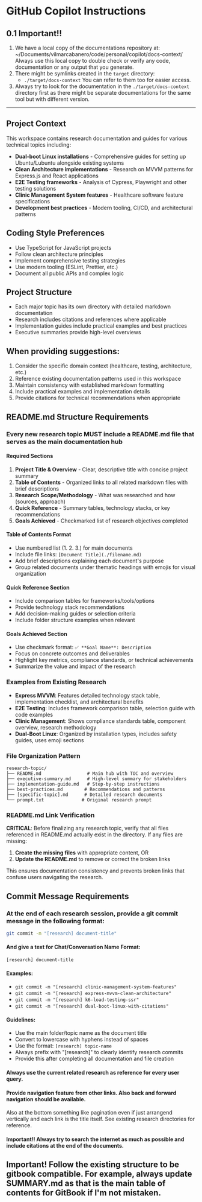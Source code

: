 # GitHub Copilot Instructions

## 0.1 Important!!
1. We have a local copy of the documentations repository at:
~/Documents/vilmarcabanero/code/personal/copilot/docs-context/
Always use this local copy to double check or verify any code, documentation or any output that you generate.
2. There might be symlinks created in the `target` directory:
   - `./target/docs-context`
You can refer to them too for easier access.
3. Always try to look for the documentation in the `./target/docs-context` directory first as there might be separate
documentations for the same tool but with different version. 
---

## Project Context
This workspace contains research documentation and guides for various technical topics including:

- **Dual-boot Linux installations** - Comprehensive guides for setting up Ubuntu/Lubuntu alongside existing systems
- **Clean Architecture implementations** - Research on MVVM patterns for Express.js and React applications  
- **E2E Testing frameworks** - Analysis of Cypress, Playwright and other testing solutions
- **Clinic Management System features** - Healthcare software feature specifications
- **Development best practices** - Modern tooling, CI/CD, and architectural patterns

## Coding Style Preferences
- Use TypeScript for JavaScript projects
- Follow clean architecture principles
- Implement comprehensive testing strategies
- Use modern tooling (ESLint, Prettier, etc.)
- Document all public APIs and complex logic

## Project Structure
- Each major topic has its own directory with detailed markdown documentation
- Research includes citations and references where applicable
- Implementation guides include practical examples and best practices
- Executive summaries provide high-level overviews

## When providing suggestions:
1. Consider the specific domain context (healthcare, testing, architecture, etc.)
2. Reference existing documentation patterns used in this workspace
3. Maintain consistency with established markdown formatting
4. Include practical examples and implementation details
5. Provide citations for technical recommendations when appropriate

## README.md Structure Requirements

### Every new research topic MUST include a README.md file that serves as the main documentation hub

#### Required Sections

1. **Project Title & Overview** - Clear, descriptive title with concise project summary
2. **Table of Contents** - Organized links to all related markdown files with brief descriptions
3. **Research Scope/Methodology** - What was researched and how (sources, approach)
4. **Quick Reference** - Summary tables, technology stacks, or key recommendations
5. **Goals Achieved** - Checkmarked list of research objectives completed

#### Table of Contents Format

- Use numbered list (1. 2. 3.) for main documents
- Include file links: `[Document Title](./filename.md)`
- Add brief descriptions explaining each document's purpose
- Group related documents under thematic headings with emojis for visual organization

#### Quick Reference Section

- Include comparison tables for frameworks/tools/options
- Provide technology stack recommendations
- Add decision-making guides or selection criteria
- Include folder structure examples when relevant

#### Goals Achieved Section

- Use checkmark format: `✅ **Goal Name**: Description`
- Focus on concrete outcomes and deliverables
- Highlight key metrics, compliance standards, or technical achievements
- Summarize the value and impact of the research

### Examples from Existing Research

- **Express MVVM**: Features detailed technology stack table, implementation checklist, and architectural benefits
- **E2E Testing**: Includes framework comparison table, selection guide with code examples
- **Clinic Management**: Shows compliance standards table, component overview, research methodology
- **Dual-Boot Linux**: Organized by installation types, includes safety guides, uses emoji sections

### File Organization Pattern

```text
research-topic/
├── README.md                 # Main hub with TOC and overview
├── executive-summary.md      # High-level summary for stakeholders
├── implementation-guide.md   # Step-by-step instructions
├── best-practices.md        # Recommendations and patterns
├── [specific-topic].md      # Detailed research documents
└── prompt.txt              # Original research prompt
```

### README.md Link Verification

**CRITICAL**: Before finalizing any research topic, verify that all files referenced in README.md actually exist in the directory. If any files are missing:

1. **Create the missing files** with appropriate content, OR
2. **Update the README.md** to remove or correct the broken links

This ensures documentation consistency and prevents broken links that confuse users navigating the research.

## Commit Message Requirements

### At the end of each research session, provide a git commit message in the following format:

```bash
git commit -m "[research] document-title"
```

#### And give a text for Chat/Conversation Name Format:

```text
[research] document-title
```

#### Examples:
- `git commit -m "[research] clinic-management-system-features"`
- `git commit -m "[research] express-mvvm-clean-architecture"`
- `git commit -m "[research] k6-load-testing-ssr"`
- `git commit -m "[research] dual-boot-linux-with-citations"`

#### Guidelines:
- Use the main folder/topic name as the document title
- Convert to lowercase with hyphens instead of spaces
- Use the format: `[research] topic-name`
- Always prefix with "[research]" to clearly identify research commits
- Provide this after completing all documentation and file creation

#### Always use the current related research as reference for every user query.

#### Provide navigation feature from other links. Also back and forward navigation should be available.
Also at the bottom something like pagination even if just arrangend vertically and each link is the title itself. See existing research directories for reference.

#### Important!! Always try to search the internet as much as possible and include citations at the end of the documents.

## Important! Follow the existing structure to be gitbook compatible. For example, always update SUMMARY.md as that is the main table of contents for GitBook if I'm not mistaken.